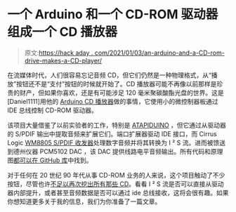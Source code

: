 # 一个 Arduino 和一个 CD-ROM 驱动器组成一个 CD 播放器

> 原文:[https://hack aday . com/2021/01/03/an-arduino-and-a-CD-rom-drive-makes-a-CD-player/](https://hackaday.com/2021/01/03/an-arduino-and-a-cd-rom-drive-makes-a-cd-player/)

在流媒体时代，人们很容易忘记音频 CD，但它们仍然是一种物理格式，从“播放”按钮还不是“支付”按钮的时候就开始了。CD 播放器可能不再像以前那样是珍贵的财产，但如果你喜欢，还是有可能涉足 120 毫米聚碳酸酯光盘的世界。这是[Daniel1111]用他的 [Arduino CD 播放器](https://hackaday.io/project/176545-arduino-cd-player)做的事情，它使用小的微控制器板通过 IDE 总线控制 CD-ROM 驱动器。

该项目大量借鉴了以前实验者的工作，特别是 [ATAPIDUINO](http://singlevalve.web.fc2.com/Atapiduino/atapiduino.htm) ，但它通过从驱动器的 S/PDIF 输出中提取音频来扩展它们。端口扩展器驱动 IDE 接口，而 Cirrus Logic [WM8805 S/PDIF 收发器](https://www.cirrus.com/products/wm8805/)处理数字音频并将其转换为 I ² S 流。进而被馈送到德州仪器 PCM5102 DAC ，该 DAC 提供线路电平音频输出。所有代码和原理图[都可以在 GitHub 库](https://github.com/daniel1111/ArduinoCdPlayer)中找到。

对于任何在 20 世纪 90 年代从事 CD-ROM 业务的人来说，这个项目触动了不少按钮，尽管也许[不足以再次挖出所有那些 CD](https://hackaday.com/2019/03/19/the-cd-is-40-the-cd-is-dead/)。看看 I ² S 流是否可以直接从驱动器内部提升，或者甚至音频数据是否可以通过 ide 总线接收，这将会很有趣。如果你想知道更多关于我的信息，我们为你准备了一篇文章。
